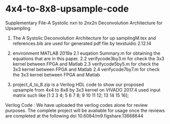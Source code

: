 # 4x4-to-8x8-upsample-code
Supplementary File-A Systolic nxn to 2nx2n Deconvolution Architecture for Upsampling


1. The A Systolic Deconvolution Architecture for up samplingM.tex and references.bib are used for generated pdf file by texstuidio 2.12.14


2. environment MATLAB 2019a
2.1 euqation Summary.m for obtaining the equations that are in this paper.
2.2 verifycode3by3.m for check the 3x3 kernel between FPGA and Matlab 
2.3 verifycode5by5.m for check the 3x3 kernel between FPGA and Matlab 
2.4 verifycode7by7.m for check the 3x3 kernel between FPGA and Matlab 

3. project_4_to_8.zip is a Verilog HDL code to show our proposed upsample from  4x4 to 8x8 by 3x3 kernel  on VIVADO 2017.4
    used input matrix such like 
            [1 2 3 4;
             5 6 7 8;
             9 10 11 12;
            13 14 15 16];

Verilog Code : We have uploaded the verilog codes alone for review purposes. The complete project will be avaliable for usage once the reviews are completed at the following doi
10.6084/m9.figshare.13668644
